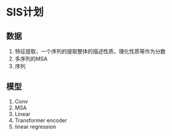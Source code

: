 # SIS计划

## 数据

1. 特征提取，一个序列的提取整体的描述性质，理化性质等作为分数
2. 多序列的MSA
3. 序列

## 模型

1. Conv
2. MSA
3. Linear
4. Transformer encoder
5. linear regression